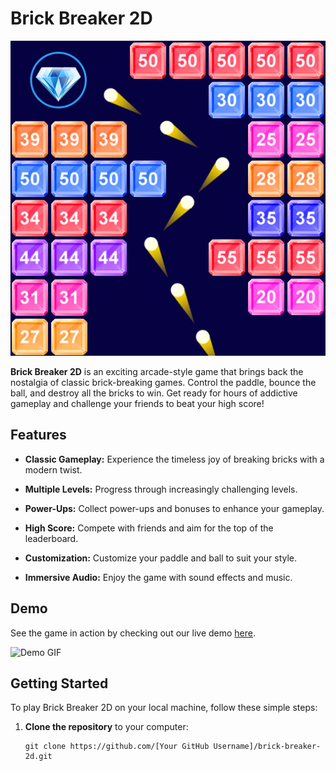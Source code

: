 # Brick Breaker 2D

![Gameplay Screenshot](3.png)

**Brick Breaker 2D** is an exciting arcade-style game that brings back the nostalgia of classic brick-breaking games. Control the paddle, bounce the ball, and destroy all the bricks to win. Get ready for hours of addictive gameplay and challenge your friends to beat your high score!

## Features

- **Classic Gameplay:** Experience the timeless joy of breaking bricks with a modern twist.

- **Multiple Levels:** Progress through increasingly challenging levels.

- **Power-Ups:** Collect power-ups and bonuses to enhance your gameplay.

- **High Score:** Compete with friends and aim for the top of the leaderboard.

- **Customization:** Customize your paddle and ball to suit your style.

- **Immersive Audio:** Enjoy the game with sound effects and music.

## Demo

See the game in action by checking out our live demo [here](demo-link).

![Demo GIF](demo.gif)

## Getting Started

To play Brick Breaker 2D on your local machine, follow these simple steps:

1. **Clone the repository** to your computer:

   ```shell
   git clone https://github.com/[Your GitHub Username]/brick-breaker-2d.git
